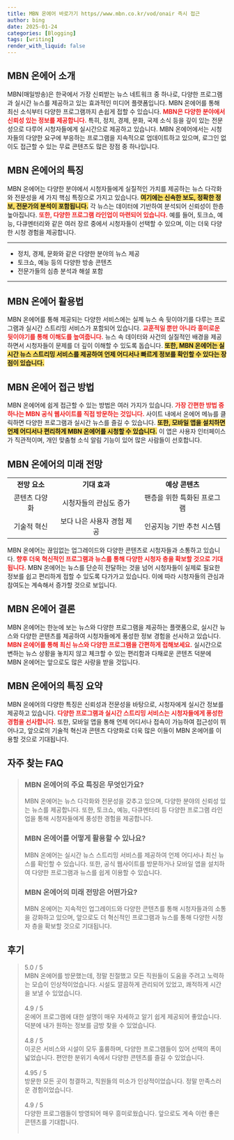 ```yaml
---
title: MBN 온에어 바로가기 https//www.mbn.co.kr/vod/onair 즉시 접근
author: bing
date: 2025-01-24
categories: [Blogging]
tags: [writing]
render_with_liquid: false
---
```



<h2 id='MBN_온에어_소개'>MBN 온에어 소개</h2>

<p>MBN(매일방송)은 한국에서 가장 신뢰받는 뉴스 네트워크 중 하나로, 다양한 프로그램과 실시간 뉴스를 제공하고 있는 효과적인 미디어 플랫폼입니다. MBN 온에어를 통해 최신 소식부터 다양한 프로그램까지 손쉽게 접할 수 있습니다. <b><span style="color: #ee2323;">MBN은 다양한 분야에서 신뢰성 있는 정보를 제공합니다.</span></b> 특히, 정치, 경제, 문화, 국제 소식 등을 깊이 있는 전문성으로 다루어 시청자들에게 실시간으로 제공하고 있습니다. MBN 온에어에서는 시청자들의 다양한 요구에 부응하는 프로그램을 지속적으로 업데이트하고 있으며, 로그인 없이도 접근할 수 있는 무료 콘텐츠도 많은 장점 중 하나입니다.</p>

<h2 id='MBN_온에어_특징'>MBN 온에어의 특징</h2>

<p>MBN 온에어는 다양한 분야에서 시청자들에게 실질적인 가치를 제공하는 뉴스 다각화와 전문성을 세 가지 핵심 특징으로 가지고 있습니다. <b><span style="background-color: #ffe066;">여기에는 신속한 보도, 정확한 정보, 전문가의 분석이 포함됩니다.</span></b> 각 뉴스는 데이터에 기반하여 분석되어 신뢰성이 한층 높아집니다. <b><span style="color: #ee2323;">또한, 다양한 프로그램 라인업이 마련되어 있습니다.</span></b> 예를 들어, 토크쇼, 예능, 다큐멘터리와 같은 여러 장르 중에서 시청자들이 선택할 수 있으며, 이는 더욱 다양한 시청 경험을 제공합니다.</p>

<hr />

<ul>
    <li>정치, 경제, 문화와 같은 다양한 분야의 뉴스 제공</li>
    <li>토크쇼, 예능 등의 다양한 방송 콘텐츠</li>
    <li>전문가들의 심층 분석과 해설 포함</li>
</ul>

<hr />

<h2 id='MBN_온에어_활용법'>MBN 온에어 활용법</h2>

<p>MBN 온에어를 통해 제공되는 다양한 서비스에는 실제 뉴스 속 뒷이야기를 다루는 프로그램과 실시간 스트리밍 서비스가 포함되어 있습니다. <b><span style="color: #ee2323;">교훈적일 뿐만 아니라 흥미로운 뒷이야기를 통해 이해도를 높여줍니다.</span></b> 뉴스 속 데이터와 사건의 실질적인 배경을 제공하면서 시청자들이 문제를 더 깊이 이해할 수 있도록 돕습니다. <b><span style="background-color: #ffe066;">또한, MBN 온에어는 실시간 뉴스 스트리밍 서비스를 제공하여 언제 어디서나 빠르게 정보를 확인할 수 있다는 장점이 있습니다.</span></b></p>

<h2 id='MBN_온에어_접근방법'>MBN 온에어 접근 방법</h2>

<p>MBN 온에어에 쉽게 접근할 수 있는 방법은 여러 가지가 있습니다. <b><span style="color: #ee2323;">가장 간편한 방법 중 하나는 MBN 공식 웹사이트를 직접 방문하는 것입니다.</span></b> 사이트 내에서 온에어 메뉴를 클릭하면 다양한 프로그램과 실시간 뉴스를 즐길 수 있습니다. <b><span style="background-color: #ffe066;">또한, 모바일 앱을 설치하면 언제 어디서나 편리하게 MBN 온에어를 시청할 수 있습니다.</span></b> 이 앱은 사용자 인터페이스가 직관적이며, 개인 맞춤형 소식 알림 기능이 있어 많은 사람들이 선호합니다.</p>

<h2 id='MBN_온에어의_미래_전망'>MBN 온에어의 미래 전망</h2>

<table>
    <tr>
        <td style="text-align: center; height: 17px;"><b>전망 요소</b></td>
        <td style="text-align: center; height: 17px;"><b>기대 효과</b></td>
        <td style="text-align: center; height: 17px;"><b>예상 콘텐츠</b></td>
    </tr>
    <tr>
        <td style="text-align: center; height: 17px;">콘텐츠 다양화</td>
        <td style="text-align: center; height: 17px;">시청자들의 관심도 증가</td>
        <td style="text-align: center; height: 17px;">팬층을 위한 특화된 프로그램</td>
    </tr>
    <tr>
        <td style="text-align: center; height: 17px;">기술적 혁신</td>
        <td style="text-align: center; height: 17px;">보다 나은 사용자 경험 제공</td>
        <td style="text-align: center; height: 17px;">인공지능 기반 추천 시스템</td>
    </tr>
</table>

<p>MBN 온에어는 끊임없는 업그레이드와 다양한 콘텐츠로 시청자들과 소통하고 있습니다. <b><span style="color: #ee2323;">향후 더욱 혁신적인 프로그램과 뉴스를 통해 다양한 시청자 층을 확보할 것으로 기대됩니다.</span></b> MBN 온에어는 뉴스를 단순히 전달하는 것을 넘어 시청자들이 실제로 필요한 정보를 쉽고 편리하게 접할 수 있도록 다가가고 있습니다. 이에 따라 시청자들의 관심과 참여도는 계속해서 증가할 것으로 보입니다.</p>

<h2 id='MBN_온에어_결론'>MBN 온에어 결론</h2>

<p>MBN 온에어는 한눈에 보는 뉴스와 다양한 프로그램을 제공하는 플랫폼으로, 실시간 뉴스와 다양한 콘텐츠를 제공하여 시청자들에게 풍성한 정보 경험을 선사하고 있습니다. <b><span style="color: #ee2323;">MBN 온에어를 통해 최신 뉴스와 다양한 프로그램을 간편하게 접해보세요.</span></b> 실시간으로 변하는 뉴스 상황을 놓치지 않고 체크할 수 있는 편리함과 다채로운 콘텐츠 덕분에 MBN 온에어는 앞으로도 많은 사랑을 받을 것입니다.</p>

<h2 id='MBN_온에어_특징_요약'>MBN 온에어의 특징 요약</h2>

<p>MBN 온에어의 다양한 특징은 신뢰성과 전문성을 바탕으로, 시청자에게 실시간 정보를 제공하고 있습니다. <b><span style="color: #ee2323;">다양한 프로그램과 실시간 스트리밍 서비스는 시청자들에게 풍성한 경험을 선사합니다.</span></b> 또한, 모바일 앱을 통해 언제 어디서나 접속이 가능하여 접근성이 뛰어나고, 앞으로의 기술적 혁신과 콘텐츠 다양화로 더욱 많은 이들이 MBN 온에어를 이용할 것으로 기대됩니다.</p>


<h2 id='자주_찾는_FAQ'>자주 찾는 FAQ</h2>
<div itemscope="" itemtype="https://schema.org/FAQPage"> 
<blockquote> 
<div itemscope="" itemprop="mainEntity" itemtype="https://schema.org/Question"> 
<h3 itemprop="name">MBN 온에어의 주요 특징은 무엇인가요?</h3> 
<div itemscope="" itemprop="acceptedAnswer" itemtype="https://schema.org/Answer"> 
<span itemprop="text"> 
<p>MBN 온에어는 뉴스 다각화와 전문성을 갖추고 있으며, 다양한 분야의 신뢰성 있는 뉴스를 제공합니다. 또한, 토크쇼, 예능, 다큐멘터리 등 다양한 프로그램 라인업을 통해 시청자들에게 풍성한 경험을 제공합니다.</p> 
</span> 
</div> 
</div> 
<div itemscope="" itemprop="mainEntity" itemtype="https://schema.org/Question"> 
<h3 itemprop="name">MBN 온에어를 어떻게 활용할 수 있나요?</h3> 
<div itemscope="" itemprop="acceptedAnswer" itemtype="https://schema.org/Answer"> 
<span itemprop="text"> 
<p>MBN 온에어는 실시간 뉴스 스트리밍 서비스를 제공하여 언제 어디서나 최신 뉴스를 확인할 수 있습니다. 또한, 공식 웹사이트를 방문하거나 모바일 앱을 설치하여 다양한 프로그램과 뉴스를 쉽게 이용할 수 있습니다.</p> 
</span> 
</div> 
</div> 
<div itemscope="" itemprop="mainEntity" itemtype="https://schema.org/Question"> 
<h3 itemprop="name">MBN 온에어의 미래 전망은 어떤가요?</h3> 
<div itemscope="" itemprop="acceptedAnswer" itemtype="https://schema.org/Answer"> 
<span itemprop="text"> 
<p>MBN 온에어는 지속적인 업그레이드와 다양한 콘텐츠를 통해 시청자들과의 소통을 강화하고 있으며, 앞으로도 더 혁신적인 프로그램과 뉴스를 통해 다양한 시청자 층을 확보할 것으로 기대됩니다.</p> 
</span> 
</div> 
</div> 
</blockquote> 
</div>
<h2 id='후기'>후기</h2>
<div itemscope itemtype="https://schema.org/Product">
  <blockquote>
  <div itemprop="review" itemscope itemtype="https://schema.org/Review">
      <div itemprop="reviewRating" itemscope itemtype="https://schema.org/Rating"> <span itemprop="ratingValue">5.0</span> / <span itemprop="bestRating">5</span> </div>
      <span itemprop="reviewBody">MBN 온에어를 방문했는데, 정말 친절했고 모든 직원들이 도움을 주려고 노력하는 모습이 인상적이었습니다. 시설도 깔끔하게 관리되어 있었고, 쾌적하게 시간을 보낼 수 있었습니다.</span>
  </div>
  <br>
  <div itemprop="review" itemscope itemtype="https://schema.org/Review">
      <div itemprop="reviewRating" itemscope itemtype="https://schema.org/Rating"> <span itemprop="ratingValue">4.9</span> / <span itemprop="bestRating">5</span> </div>
      <span itemprop="reviewBody">온에어 프로그램에 대한 설명이 매우 자세하고 알기 쉽게 제공되어 좋았습니다. 덕분에 내가 원하는 정보를 금방 찾을 수 있었습니다.</span>
  </div>
  <br>
  <div itemprop="review" itemscope itemtype="https://schema.org/Review">
      <div itemprop="reviewRating" itemscope itemtype="https://schema.org/Rating"> <span itemprop="ratingValue">4.8</span> / <span itemprop="bestRating">5</span> </div>
      <span itemprop="reviewBody">이곳은 서비스와 시설이 모두 훌륭하며, 다양한 프로그램들이 있어 선택의 폭이 넓었습니다. 편안한 분위기 속에서 다양한 콘텐츠를 즐길 수 있었습니다.</span>
  </div>
  <br>
  <div itemprop="review" itemscope itemtype="https://schema.org/Review">
      <div itemprop="reviewRating" itemscope itemtype="https://schema.org/Rating"> <span itemprop="ratingValue">4.95</span> / <span itemprop="bestRating">5</span> </div>
      <span itemprop="reviewBody">방문한 모든 곳이 청결하고, 직원들의 미소가 인상적이었습니다. 정말 만족스러운 경험이었습니다.</span>
  </div>
  <br>
  <div itemprop="review" itemscope itemtype="https://schema.org/Review">
      <div itemprop="reviewRating" itemscope itemtype="https://schema.org/Rating"> <span itemprop="ratingValue">4.9</span> / <span itemprop="bestRating">5</span> </div>
      <span itemprop="reviewBody">다양한 프로그램들이 방영되어 매우 흥미로웠습니다. 앞으로도 계속 이런 좋은 콘텐츠를 기대합니다.</span>
  </div>
  <br>
  </blockquote>
</div>
